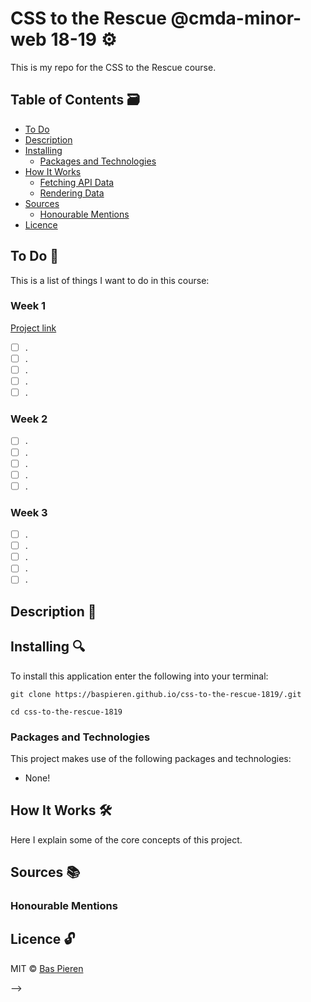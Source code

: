 # CSS to the Rescue @cmda-minor-web 18-19 ⚙️

This is my repo for the CSS to the Rescue course.

<!-- ![Web App from Scratch Screenshot](https://i.imgur.com/JNxqzvJ.png) -->

## Table of Contents 🗃
* [To Do](#to-do-)
* [Description](#description-)
* [Installing](#installing-)
  * [Packages and Technologies](#packages-and-technologies)
* [How It Works](#how-it-works-)
  * [Fetching API Data](#fetching-api-data)
  * [Rendering Data](#rendering-data)
* [Sources](#sources-)
  * [Honourable Mentions](#honourable-mentions)
* [Licence](#licence-)

## To Do 📌
This is a list of things I want to do in this course:

### Week 1
[Project link](https://baspieren.github.io/css-to-the-rescue-1819/week1/)

- [ ] .
- [ ] .
- [ ] .
- [ ] .
- [ ] .

### Week 2
- [ ] .
- [ ] .
- [ ] .
- [ ] .
- [ ] .

### Week 3
- [ ] .
- [ ] .
- [ ] .
- [ ] .
- [ ] .

## Description 📝


## Installing 🔍
To install this application enter the following into your terminal:
```
git clone https://baspieren.github.io/css-to-the-rescue-1819/.git

cd css-to-the-rescue-1819
```

### Packages and Technologies
This project makes use of the following packages and technologies:

  * None!

## How It Works 🛠️
Here I explain some of the core concepts of this project.


## Sources 📚


### Honourable Mentions


## Licence 🔓
MIT © [Bas Pieren](https://github.com/BasPieren)

<!-- # CSS to the Rescue @cmda-minor-web 18-19

_This course is in English_

In this three week course you are going to create an innovative, pleasurable user experience by using CSS.

## Learning goals
- _You understand the broader scope of CSS: You can show that CSS can be used for more than just styling web pages._
- _You understand the progressive enhancement parts of CSS: You can show that you can use the cascade, inheritance and specificity in your project_
- _You understand the interactive parts of CSS: Is the UX fully enhanced within in given CSS scope?_
- _You have been experimenting: Have the learning goals been stretched?_

[Rubric](https://docs.google.com/spreadsheets/d/1Xv48MSiACNmnM6nXpGGUb8mJDC459uSaxJszO_zLEp8/edit?usp=sharing)

## Programm

### Week 1 - 👁 C what you did there

[See all the details of week 1 here](week1/).

Goals of this week:

- Be inspired
- Understand the cascade, inheritance and specificity
- Get going!

<!-- [Opdrachten](https://drive.google.com/open?id=1OVhWQNaCgSluYviTKKWcApkyPd23xow1PiExb8GYANM) -->

<!-- [Slides](https://drive.google.com/open?id=1Rjl9xqXoKniQSRJPdkU1O5YwWC33SJK8KiV0a-H_xZU) -->

<!-- ### Week 2 - Create Stuff, 🙃 Smile

This week’s goals: Create stuff, break stuff, and learn from each other -->

<!-- [Opdrachten](https://drive.google.com/open?id=1GMDTdW3LycAYpZSFI6gk_lrKrx8-zLWrNh69aaVEH5Y) -->

<!-- [Slides](https://drive.google.com/open?id=1IqQeu1m0dQiSC_KCvrn8eencAgtYe7X6qT-gm0n9Bmc) -->

<!-- ### Week 3 - 🎪 Show time

Goals: Blow us away -->

<!-- [Opdrachten](https://drive.google.com/open?id=13pKQu72pshaEzKw9q5JHLa-aop85nMP6nDCdqioWjoQ) -->

<!-- [Slides](https://drive.google.com/open?id=1BSzGYNLMgtHD4HRnK7f0DgyTv4Pg3xsQwD_eYNo7v0Y) -->


<!-- Add a link to your live demo in Github Pages 🌐-->

<!-- ☝️ replace this description with a description of your own work -->

<!-- Add a nice image here at the end of the week, showing off your shiny frontend 📸 -->

<!-- Maybe a table of contents here? 📚 -->

<!-- How about a section that describes how to install this project? 🤓 -->

<!-- ...but how does one use this project? What are its features 🤔 -->

<!-- What external data source is featured in your project and what are its properties 🌠 -->

<!-- Maybe a checklist of done stuff and stuff still on your wishlist? ✅ -->

<!-- How about a license here? 📜 (or is it a licence?) 🤷 --> -->
